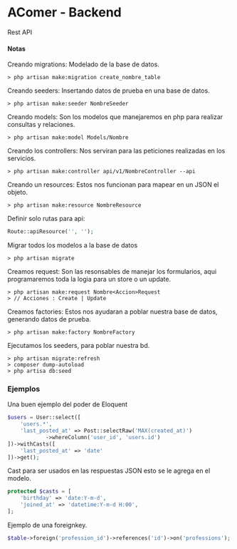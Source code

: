 # AComer - Backend 

Rest API  


#### Notas  

Creando migrations: Modelado de la base de datos. 

```
> php artisan make:migration create_nombre_table 
```

Creando seeders: Insertando datos de prueba en una base de datos. 

```
> php artisan make:seeder NombreSeeder 
```

Creando models: Son los modelos que manejaremos en php para realizar consultas y relaciones. 

```
> php artisan make:model Models/Nombre
```

Creando los controllers: Nos serviran para las peticiones realizadas en los servicios. 

```
> php artisan make:controller api/v1/NombreController --api
```

Creando un resources: Estos nos funcionan para mapear en un JSON el objeto. 
```
> php artisan make:resource NombreResource 
```

Definir solo rutas para api: 

```php
Route::apiResource('', '');
```

Migrar todos los modelos a la base de datos  
```
> php artisan migrate
```

Creamos request: Son las resonsables de manejar los formularios, aqui programaremos toda la logia para un store o un update. 

```
> php artisan make:request Nombre<Accion>Request
> // Acciones : Create | Update 
```

Creamos factories: Estos nos ayudaran a poblar nuestra base de datos, generando datos de prueba. 
```
> php artisan make:factory NombreFactory 
```

Ejecutamos los seeders, para poblar nuestra bd. 
```
> php artisan migrate:refresh 
> composer dump-autoload
> php artisa db:seed 
``` 

### Ejemplos 

Una buen ejemplo del poder de Eloquent 
```php
$users = User::select([
    'users.*',
    'last_posted_at' => Post::selectRaw('MAX(created_at)')
            ->whereColumn('user_id', 'users.id')
])->withCasts([
    'last_posted_at' => 'date'
])->get();
```

Cast para ser usados en las respuestas JSON esto se le agrega en el modelo. 
```php
protected $casts = [
    'birthday' => 'date:Y-m-d',
    'joined_at' => 'datetime:Y-m-d H:00',
];
```

Ejemplo de una foreignkey. 
```php
$table->foreign('profession_id')->references('id')->on('professions');
```